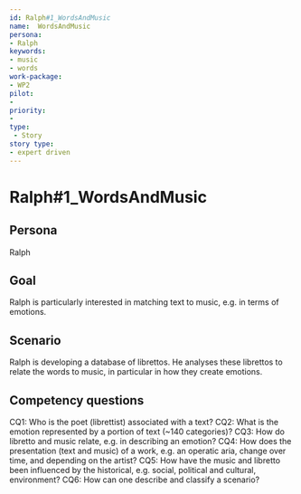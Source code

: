 ```yaml
---
id: Ralph#1_WordsAndMusic
name:  WordsAndMusic 
persona: 
- Ralph
keywords: 
- music
- words
work-package:
- WP2
pilot:
- 
priority:
- 
type:
 - Story
story type:
- expert driven
---
```



# Ralph#1_WordsAndMusic

## Persona

Ralph

## Goal

Ralph is particularly interested in matching text to music, e.g. in terms of emotions.

## Scenario

Ralph is developing a database of librettos.  He analyses these librettos to relate the words to music, in particular in how they create emotions.

## Competency questions

CQ1: Who is the poet (librettist) associated with a text?
CQ2: What is the emotion represented by a portion of text (~140 categories)?
CQ3: How do libretto and music relate, e.g. in describing an emotion?
CQ4: How does the presentation (text and music) of a work, e.g. an operatic aria, change over time, and depending on the artist?
CQ5: How have the music and libretto been influenced by the historical, e.g. social, political and cultural, environment?
CQ6: How can one describe and classify a scenario?
